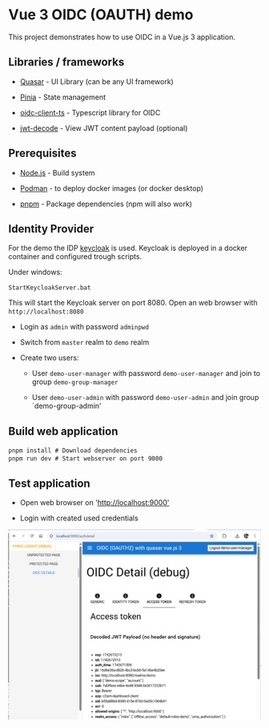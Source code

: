 # Vue 3 OIDC (OAUTH) demo

This project demonstrates how to use OIDC in a Vue.js 3 application.

## Libraries / frameworks

- [Quasar](https://quasar.dev/) - UI Library (can be any UI framework)

- [Pinia](https://pinia.vuejs.org/) - State management

- [oidc-client-ts](https://github.com/authts/oidc-client-ts) - Typescript library for OIDC

- [jwt-decode](https://www.npmjs.com/package/jwt-decode) - View JWT content payload (optional)

## Prerequisites

- [Node.js](https://nodejs.org/en/download) - Build system

- [Podman](https://podman.io/) - to deploy docker images (or docker desktop)

- [pnpm](https://pnpm.io/installation) - Package dependencies (npm will also work)

## Identity Provider

For the demo the IDP [keycloak](http://keycloak.org) is used. Keycloak is deployed in a docker container and configured trough scripts.

Under windows:

```
StartKeycloakServer.bat
```

This will start the Keycloak server on port 8080. Open an web browser with `http://localhost:8080`

- Login as `admin` with password `adminpwd`

- Switch from `master` realm to `demo` realm

- Create two users:
  
  - User `demo-user-manager` with password `demo-user-manager` and join to group `demo-group-manager`
  
  - User `demo-user-admin` with password `demo-user-admin` and join group `demo-group-admin'

## Build web application

```
pnpm install # Download dependencies
pnpm run dev # Start webserver on port 9000
```

## Test application

- Open web browser on '[http://localhost:9000'](http://localhost:9000')

- Login with created used credentials

![](./documentation/images/screenshot.png)
